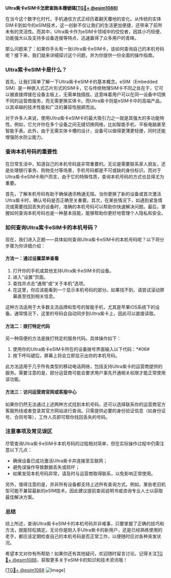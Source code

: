 **Ultra紫卡eSIM卡怎麽查詢本機號碼[[TG💪+ @esim1088](https://t.me/s/esim1088)]**

在当今这个数字化时代，手机通信方式正经历着翻天覆地的变化。从传统的实体SIM卡到如今的eSIM技术，这一创新不仅让我们的生活更加便捷，还带来了前所未有的灵活性。而其中，Ultra紫卡作为eSIM卡领域中的佼佼者，因其小巧轻便、功能强大以及支持多设备连接等特点，迅速赢得了众多用户的青睐。

那么问题来了：如果你手头有一张Ultra紫卡eSIM卡，该如何查询自己的本机号码呢？接下来，我们就来详细探讨这个问题，并为你提供一份全面的操作指南。

### Ultra紫卡eSIM卡是什么？

首先，让我们简单了解一下Ultra紫卡eSIM卡的基本概念。eSIM（Embedded SIM）是一种嵌入式芯片形式的SIM卡，它与传统物理SIM卡不同之处在于，它可以被直接焊接在设备主板上，无需单独插拔。这意味着用户可以在同一设备中切换不同的运营商服务，而无需更换实体卡。而Ultra紫卡则是eSIM卡中的高端产品，以其卓越的技术性能和广泛的兼容性脱颖而出。

对于许多人来说，使用Ultra紫卡eSIM卡的最大吸引力之一就是其强大的多功能特性。例如，它允许你在多个设备之间无缝切换网络，比如智能手机、平板电脑甚至智能手表。此外，由于无需实体卡槽的设计，设备可以做得更薄更轻便，同时还能增强防水防尘能力。

### 查询本机号码的重要性

在日常生活中，知道自己的本机号码是非常重要的。无论是需要联系家人朋友，还是处理银行事务、购物支付等场景，手机号码都是不可或缺的身份标识。而对于Ultra紫卡eSIM卡用户而言，由于它的特殊性质，查询本机号码的方式也显得尤为重要。

首先，了解本机号码有助于确保通讯畅通无阻。当你更换了新的设备或首次激活Ultra紫卡时，确认号码是否正确至关重要。其次，在某些情况下，如遇到紧急情况或需要找回丢失的设备时，准确的本机号码可以帮助你快速解决问题。最后，掌握如何查询本机号码也是一种基本技能，能够帮助你更好地管理个人隐私和安全。

### 如何查询Ultra紫卡eSIM卡的本机号码？

现在，我们进入正题——具体如何查询Ultra紫卡eSIM卡的本机号码呢？以下将分步骤为你详细介绍：

#### 方法一：通过设置菜单查看
1. 打开你的手机或其他支持Ultra紫卡eSIM卡的设备。
2. 进入“设置”页面。
3. 查找并点击“通用”或“关于本机”选项。
4. 在这里，你应该能看到一个显示本机号码的部分。如果找不到，请尝试滚动屏幕直至找到相关信息。

这种方法适用于大多数主流品牌和型号的智能手机，尤其是苹果iOS系统下的设备。通常情况下，这里的号码会自动同步到Ultra紫卡上，因此可以直接读取。

#### 方法二：拨打特定代码
另一种简便的方法是拨打特定的服务代码。具体操作如下：
1. 使用你的Ultra紫卡eSIM卡所在的设备拨号界面输入以下代码：*#06#
2. 按下呼叫键后，屏幕上将会立即显示出你的本机号码。

此方法适用于几乎所有类型的移动电话网络，包括支持Ultra紫卡的运营商提供的服务。需要注意的是，部分运营商可能会要求用户事先开通相关权限才能正常使用该功能。

#### 方法三：访问运营商官网或客服中心
如果你仍然无法通过上述两种方式找到本机号码，还可以选择联系你的运营商官方客服热线或者登录其官方网站进行查询。只需提供必要的身份验证信息（如身份证号、合同号等），工作人员即可帮你找回丢失的号码。

### 注意事项及常见误区

尽管查询Ultra紫卡eSIM卡本机号码的过程相对简单，但在实际操作过程中仍需注意以下几点：
- 确保设备已成功激活Ultra紫卡并连接至互联网；
- 避免误操作导致数据丢失或损坏；
- 如果发现本机号码异常，请及时与运营商取得联系，以免影响正常使用。

另外，值得注意的是，并非所有设备都支持上述所有查询方式。例如，某些老旧机型可能不兼容最新的eSIM技术，因此建议提前查阅说明书或咨询专业人士以获取最佳解决方案。

### 总结

综上所述，查询Ultra紫卡eSIM卡的本机号码并非难事，只要掌握了正确的技巧和方法，就能轻松搞定。无论你是刚入手Ultra紫卡的新用户，还是已经熟练使用的老手，都应该定期检查自己的本机号码是否正常工作，以便随时应对各种突发状况。

希望本文对你有所帮助！如果你还有其他疑问，欢迎随时留言讨论。记得关注[TG💪+ @esim1088](https://t.me/s/esim1088)，获取更多关于eSIM卡的知识和技术资讯哦！

[[TG💪+ @esim1088](https://t.me/s/esim1088) ![Image](https://i.postimg.cc/4NQfJmqS/Snipaste-2025-05-13-00-14-12.png)]